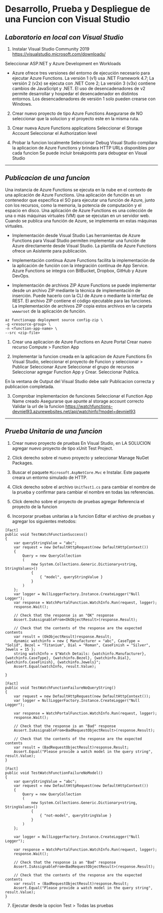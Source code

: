 # Desarrollo, Prueba y Despliegue de una Funcion con Visual Studio

## _Laboratorio en local con Visual Studio_

1. Instalar Visual Studio Community 2019
https://visualstudio.microsoft.com/downloads/

Seleccionar ASP.NET y Azure Development en Workloads 

* Azure ofrece tres versiones del entorno de ejecución necesario para ejecutar Azure Functions. 
La versión 1 (v1) usa .NET Framework 4.7; 
La versión 2 (v2x) se ejecuta con .NET Core 2; 
La versión 3 (v3x) contiene cambios de JavaScript y .NET. 
El uso de desencadenadores de v2 permite desarrollar y hospedar el desencadenador en distintos entornos. Los desencadenadores de versión 1 solo pueden crearse con Windows. 

2. Crear nuevo proyecto de tipo Azure Functions
Asegurarse de NO seleccionar que la solucion y el proyecto este en la misma ruta.

3. Crear nueva Azure Functions applications 
Seleccionar el Storage Account
Seleccionar el Authorization level

4. Probar la funcion localmente
Seleccionar Debug 
Visual Studio compilara la aplicacion de Azure Functions y brindara HTTP URLs disponibles por cada funcion
Se puede incluir breakpoints para debugear en Visual Studio

---

## _Publicacion de una funcion_
Una instancia de Azure Functions se ejecuta en la nube en el contexto de una aplicación de Azure Functions.
Una aplicación de función es un contenedor que especifica el SO para ejecutar una función de Azure, junto con los recursos, como la memoria, la potencia de computación y el espacio en disco. 
Una aplicación de Azure Functions es una colección de una o más máquinas virtuales (VM) que se ejecutan en un servidor web. Cuando se publica una función de Azure, se implementa en estas máquinas virtuales.

- Implementación desde Visual Studio
Las herramientas de Azure Functions para Visual Studio permiten implementar una función de Azure directamente desde Visual Studio. La plantilla de Azure Functions ofrece un Asistente para publicación.

- Implementación continua
Azure Functions facilita la implementación de la aplicación de función con la integración continua de App Service. Azure Functions se integra con BitBucket, Dropbox, GitHub y Azure DevOps. 

- Implementación de archivos ZIP
Azure Functions se puede implementar desde un archivo ZIP mediante la técnica de implementación de inserción. Puede hacerlo con la CLI de Azure o mediante la interfaz de REST. El archivo ZIP contiene el código ejecutable para las funciones. La implementación de archivos ZIP copia estos archivos en la carpeta `wwwwroot` de la aplicación de función.

```
az functionapp deployment source config-zip \
-g <resource-group> \
-n <function-app-name> \
--src <zip-file>
```

1. Crear una aplicacion de Azure Functions en Azure Portal
Crear nuevo recurso Compute > Function App

2. Implementar la funcion creada en la aplicacion de Azure Functions
En Visual Studio, seleccionar el proyecto de Funcion y seleccionar > Publicar
Seleccionar Azure
Seleccionar el grupo de recursos 
Seleccionar agregar Function App y Crear.
Seleccionar Publica.

En la ventana de Output del Visual Studio debe salir Publicacion correcta
y publicacion completada.

3. Comprobar implementacion de funciones
Seleccionar el Function App Name creado 
Asegurarse que apunte al storage account correcto 
Validar la url de la funcion 
https://watchfunctions-devniel93.azurewebsites.net/api/watchinfo?model=devniel93

---

## _Prueba Unitaria de una funcion_

1. Crear nuevo proyecto de pruebas
En Visual Studio, en LA SOLUCION agregar nuevo proyecto de 
tipo xUnit Test Project.

2. Click derecho sobre el nuevo proyecto y seleccionar Manage NuGet Packages.

3. Buscar el paquete `Microsoft.AspNetCore.Mvc` e Instalar. Este paquete creara un entorno simulado de HTTP.

4. Click derecho sobre el archivo `UnitTest1.cs` para cambiar el nombre de la prueba y confirmar para cambiar el nombre en todas las referencias.

5. Click derecho sobre el proyecto de pruebas agregar Referencia el proyecto de la funcion

6. Incorporar pruebas unitarias a la funcion
Editar el archivo de pruebas y agregar los siguientes metodos:
```
[Fact]
public void TestWatchFunctionSuccess()
{
    var queryStringValue = "abc";
    var request = new DefaultHttpRequest(new DefaultHttpContext())
    {
        Query = new QueryCollection
        (
            new System.Collections.Generic.Dictionary<string, StringValues>()
            {
                { "model", queryStringValue }
            }
        )
    };
    var logger = NullLoggerFactory.Instance.CreateLogger("Null Logger");
    var response = WatchPortalFunction.WatchInfo.Run(request, logger);
    response.Wait();

    // Check that the response is an "OK" response
    Assert.IsAssignableFrom<OkObjectResult>(response.Result);

    // Check that the contents of the response are the expected contents
    var result = (OkObjectResult)response.Result;
    dynamic watchinfo = new { Manufacturer = "abc", CaseType = "Solid", Bezel = "Titanium", Dial = "Roman", CaseFinish = "Silver", Jewels = 15 };
    string watchInfo = $"Watch Details: {watchinfo.Manufacturer}, {watchinfo.CaseType}, {watchinfo.Bezel}, {watchinfo.Dial}, {watchinfo.CaseFinish}, {watchinfo.Jewels}";
    Assert.Equal(watchInfo, result.Value);

}

[Fact]
public void TestWatchFunctionFailureNoQueryString()
{
    var request = new DefaultHttpRequest(new DefaultHttpContext());
    var logger = NullLoggerFactory.Instance.CreateLogger("Null Logger");

    var response = WatchPortalFunction.WatchInfo.Run(request, logger);
    response.Wait();

    // Check that the response is an "Bad" response
    Assert.IsAssignableFrom<BadRequestObjectResult>(response.Result);

    // Check that the contents of the response are the expected contents
    var result = (BadRequestObjectResult)response.Result;
    Assert.Equal("Please provide a watch model in the query string", result.Value);
}

[Fact]
public void TestWatchFunctionFailureNoModel()
{
    var queryStringValue = "abc";
    var request = new DefaultHttpRequest(new DefaultHttpContext())
    {
        Query = new QueryCollection
        (
            new System.Collections.Generic.Dictionary<string, StringValues>()
            {
                { "not-model", queryStringValue }
            }
        )
    };

    var logger = NullLoggerFactory.Instance.CreateLogger("Null Logger");

    var response = WatchPortalFunction.WatchInfo.Run(request, logger);
    response.Wait();

    // Check that the response is an "Bad" response
    Assert.IsAssignableFrom<BadRequestObjectResult>(response.Result);

    // Check that the contents of the response are the expected contents
    var result = (BadRequestObjectResult)response.Result;
    Assert.Equal("Please provide a watch model in the query string", result.Value);
}
```
7. Ejecutar desde la opcion Test > Todas las pruebas
